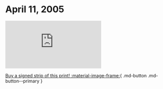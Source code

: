 # April 11, 2005

![](https://www.achewood.com/comic.php?date=04112005)

[Buy a signed strip of this print! :material-image-frame:](https://achewood-holiday-pop-up.myshopify.com/products/strip#04112005){ .md-button .md-button--primary }
